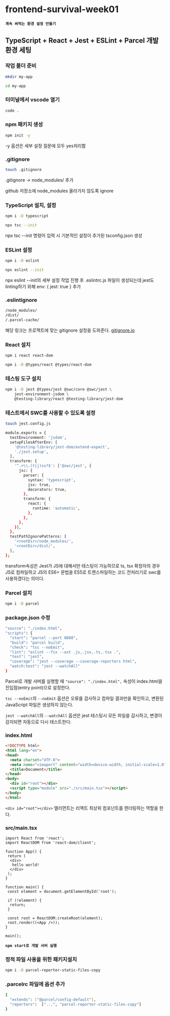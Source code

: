 # frontend-survival-week01

**`계속 써먹는 환경 설정 만들기`**

## TypeScript + React + Jest + ESLint + Parcel 개발 환경 세팅

### 작업 폴더 준비

```bash
mkdir my-app

cd my-app
```

### 터미널에서 vscode 열기

```bash
code .
```

### npm 패키지 생성

```bash
npm init -y
```

-y 옵션은 세부 설정 질문에 모두 yes처리함

### .gitignore

```bash
touch .gitignore
```

.gitignore -> node_modules/ 추가

github 저장소에 node_modules 올라가지 않도록 ignore

### TypeScript 설치, 설정

```bash
npm i -D typescript

npx tsc --init
```

npx tsc --init 명령어 입력 시 기본적인 설정이 추가된 tsconfig.json 생성

### ESLint 설정

```bash
npm i -D eslint

npx eslint --init
```

npx eslint --init의 세부 설정 작업 진행 후 .eslintrc.js 파일이 생성되는데 jest도 linting하기 위해 env: { jest: true } 추가

### .eslintignore

```bash
/node_modules/
/dist/
/.parcel-cache/
```

해당 링크는 프로젝트에 맞는 gitignore 설정을 도와준다. [gitignore.io](https://www.toptal.com/developers/gitignore)

### React 설치

```bash
npm i react react-dom

npm i -D @types/react @types/react-dom
```

### 테스팅 도구 설치

```bash
npm i -D jest @types/jest @swc/core @swc/jest \
    jest-environment-jsdom \
    @testing-library/react @testing-library/jest-dom
```

### 테스트에서 SWC를 사용할 수 있도록 설정

```bash
touch jest.config.js

module.exports = {
  testEnvironment: 'jsdom',
  setupFilesAfterEnv: [
    '@testing-library/jest-dom/extend-expect',
    './jest.setup',
  ],
  transform: {
    '^.+\\.(t|j)sx?$': ['@swc/jest', {
      jsc: {
        parser: {
          syntax: 'typescript',
          jsx: true,
          decorators: true,
        },
        transform: {
          react: {
            runtime: 'automatic',
          },
        },
      },
    }],
  },
  testPathIgnorePatterns: [
    '<rootDir>/node_modules/',
    '<rootDir>/dist/',
  ],
};
```

transform속성은 Jest가 JS에 대해서만 테스팅이 가능하므로 ts, tsx 확장자의 경우 JS로 컴파일하고 JS의 ES6+ 문법을 ES5로 트랜스파일하는 코드 전처리기로 swc를 사용하겠다는 의미다.

### Parcel 설치

```bash
npm i -D parcel
```

### package.json 수정

```bash
"source": "./index.html",
"scripts": {
  "start": "parcel --port 8080",
  "build": "parcel build",
  "check": "tsc --noEmit",
  "lint": "eslint --fix --ext .js,.jsx,.ts,.tsx .",
  "test": "jest",
  "coverage": "jest --coverage --coverage-reporters html",
  "watch:test": "jest --watchAll"
}
```

Parcel로 개발 서버를 실행할 때 `"source": "./index.html",` 속성이 index.html을 진입점(entry point)으로 설정한다.

`tsc --noEmit`의 `--noEmit` 옵션은 오류를 검사하고 컴파일 결과만을 확인하고, 변환된 JavaScript 파일은 생성하지 않는다.

`jest --watchAll`의 `--watchAll` 옵션은 jest 테스팅시 모든 파일을 감시하고, 변경이 감지되면 자동으로 다시 테스트한다.

### index.html

```html
<!DOCTYPE html>
<html lang="en">
<head>
  <meta charset="UTF-8">
  <meta name="viewport" content="width=device-width, initial-scale=1.0">
  <title>Document</title>
</head>
<body>
  <div id="root"></div>
  <script type="module" src="./src/main.tsx"></script>
</body>
</html>
```

`<div id="root"></div>` 엘리먼트는 리액트 최상위 컴포넌트를 렌더링하는 역할을 한다.

### src/main.tsx

```tsx
import React from 'react';
import ReactDOM from 'react-dom/client';

function App() {
 return (
  <div>
   hello world!
  </div>
 );
}

function main() {
 const element = document.getElementById('root');

 if (!element) {
  return;
 }

 const root = ReactDOM.createRoot(element);
 root.render((<App />));
}

main();
```

**`npm start로 개발 서버 실행`**

### 정적 파일 사용을 위한 패키지설치

```bash
npm i -D parcel-reporter-static-files-copy
```

### .parcelrc 파일에 옵션 추가

```bash
{
  "extends": ["@parcel/config-default"],
  "reporters":  ["...", "parcel-reporter-static-files-copy"]
}
```
